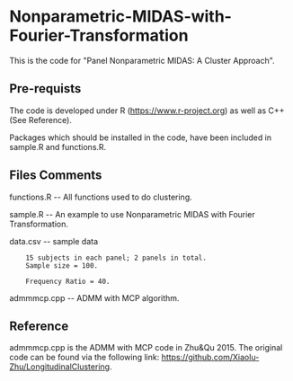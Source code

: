 # Nonparametric-MIDAS-with-Fourier-Transformation

This is the code for "Panel Nonparametric MIDAS: A Cluster Approach".

## Pre-requists
The code is developed under R (https://www.r-project.org) as well as C++ (See Reference).

Packages which should be installed in the code, have been included in sample.R and functions.R.

## Files Comments
functions.R -- All functions used to do clustering.

sample.R -- An example to use Nonparametric MIDAS with Fourier Transformation.

data.csv -- sample data

        15 subjects in each panel; 2 panels in total.
        Sample size = 100.
        
        Frequency Ratio = 40.
        
admmmcp.cpp -- ADMM with MCP algorithm.

## Reference
admmmcp.cpp is the ADMM with MCP code in Zhu&Qu 2015. The original code can be found via the following link: https://github.com/Xiaolu-Zhu/LongitudinalClustering.
